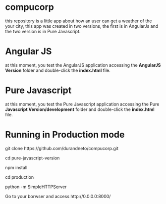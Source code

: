 # compucorp
this repository is a little app about how an user can get a weather of the your city, this app was created in two versions, the first is in AngularJs and the two version is in Pure Javascript.

# Angular JS
<p>
at this moment, you test the AngularJS application accessing the <b>AngularJS Version</b> folder and double-click the <b>index.html</b> file.
</p>


# Pure Javascript
<p>at this moment, you test the Pure Javascript application accessing the  Pure <b>Javascript Version/development</b> folder and double-click the <b>index.html</b> file.
</p>

# Running in Production mode

<p>git clone https://github.com/durandneto/compucorp.git</p>
<p>cd pure-javascript-version</p>
<p>npm install</p>
<p>cd production</p>
<p>python -m SimpleHTTPServer</p>
<p>Go to your borwser and access http://0.0.0.0:8000/</p>